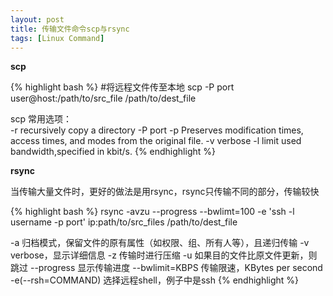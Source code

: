 ```yaml
---
layout: post
title: 传输文件命令scp与rsync
tags: [Linux Command]
---
```


**scp**

{% highlight bash %}
#将远程文件传至本地
scp -P port user@host:/path/to/src_file /path/to/dest_file

scp 常用选项：  
-r recursively copy a directory
-P port
-p Preserves modification times, access times, and modes from the original file.
-v verbose 
-l limit used bandwidth,specified in kbit/s. 
{% endhighlight %}


**rsync**

当传输大量文件时，更好的做法是用rsync，rsync只传输不同的部分，传输较快

{% highlight bash %}
rsync -avzu --progress --bwlimt=100 -e 'ssh -l username -p port' ip:path/to/src_files /path/to/dest_file

-a 归档模式，保留文件的原有属性（如权限、组、所有人等），且递归传输
-v verbose，显示详细信息
-z 传输时进行压缩
-u 如果目的文件比原文件更新，则跳过
--progress 显示传输进度
--bwlimit=KBPS 传输限速，KBytes per second
-e(--rsh=COMMAND)  选择远程shell，例子中是ssh
{% endhighlight %}
